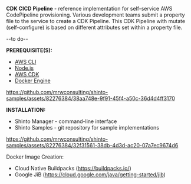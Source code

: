 **CDK CICD Pipeline** - reference implementation for self-service AWS CodePipeline provisioning. 
Various development teams submit a property file to the service to create a CDK Pipeline. 
This CDK Pipeline with mutate (self-configure) is based on different attributes set within a property file. 

--to do--

**PREREQUISITE(S):**
- [AWS CLI](https://docs.aws.amazon.com/cli/latest/userguide/getting-started-install.html)
- [Node.js](https://docs.aws.amazon.com/cdk/v2/guide/getting_started.html)
- [AWS CDK](https://docs.aws.amazon.com/cdk/v2/guide/getting_started.html)
- [Docker Engine](https://docs.docker.com/engine/install/) 

https://github.com/mrwconsulting/shinto-samples/assets/82276384/38aa748e-9f91-45f4-a50c-36d4d4ff3170

**INSTALLATION:**
- Shinto Manager - command-line interface
- Shinto Samples - git repository for sample implementations

https://github.com/mrwconsulting/shinto-samples/assets/82276384/32f31561-38db-4d3d-ac20-07a7ec9674d6

Docker Image Creation:
- Cloud Native Buildpacks (https://buildpacks.io/)
- Google JiB (https://cloud.google.com/java/getting-started/jib)
